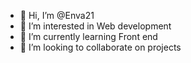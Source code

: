 - 👋 Hi, I’m @Enva21
- 👀 I’m interested in Web development
- 🌱 I’m currently learning Front end
- 💞️ I’m looking to collaborate on projects
